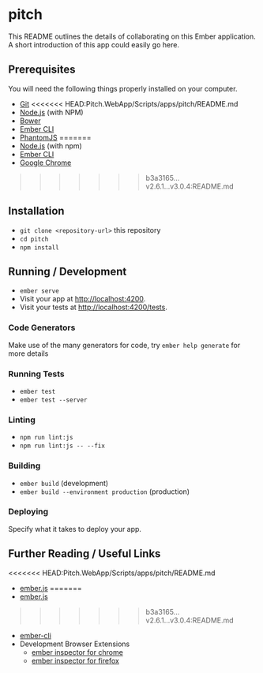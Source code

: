 # pitch

This README outlines the details of collaborating on this Ember application.
A short introduction of this app could easily go here.

## Prerequisites

You will need the following things properly installed on your computer.

* [Git](https://git-scm.com/)
<<<<<<< HEAD:Pitch.WebApp/Scripts/apps/pitch/README.md
* [Node.js](https://nodejs.org/) (with NPM)
* [Bower](https://bower.io/)
* [Ember CLI](https://ember-cli.com/)
* [PhantomJS](http://phantomjs.org/)
=======
* [Node.js](https://nodejs.org/) (with npm)
* [Ember CLI](https://ember-cli.com/)
* [Google Chrome](https://google.com/chrome/)
>>>>>>> b3a3165... v2.6.1...v3.0.4:README.md

## Installation

* `git clone <repository-url>` this repository
* `cd pitch`
* `npm install`

## Running / Development

* `ember serve`
* Visit your app at [http://localhost:4200](http://localhost:4200).
* Visit your tests at [http://localhost:4200/tests](http://localhost:4200/tests).

### Code Generators

Make use of the many generators for code, try `ember help generate` for more details

### Running Tests

* `ember test`
* `ember test --server`

### Linting

* `npm run lint:js`
* `npm run lint:js -- --fix`

### Building

* `ember build` (development)
* `ember build --environment production` (production)

### Deploying

Specify what it takes to deploy your app.

## Further Reading / Useful Links

<<<<<<< HEAD:Pitch.WebApp/Scripts/apps/pitch/README.md
* [ember.js](http://emberjs.com/)
=======
* [ember.js](https://emberjs.com/)
>>>>>>> b3a3165... v2.6.1...v3.0.4:README.md
* [ember-cli](https://ember-cli.com/)
* Development Browser Extensions
  * [ember inspector for chrome](https://chrome.google.com/webstore/detail/ember-inspector/bmdblncegkenkacieihfhpjfppoconhi)
  * [ember inspector for firefox](https://addons.mozilla.org/en-US/firefox/addon/ember-inspector/)
